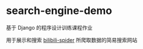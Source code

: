 # search-engine-demo
基于 Django 的程序设计训练课程作业

用于展示和搜索 [bilibili-spider](https://github.com/Centaurus99/bilibili-spider) 所爬取数据的简易搜索网站
